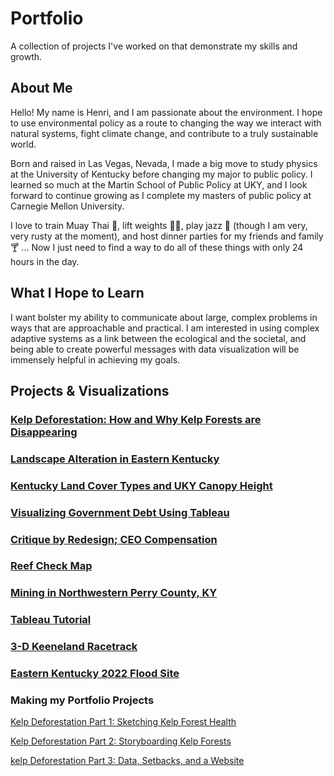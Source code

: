 # Portfolio
A collection of projects I've worked on that demonstrate my skills and growth.

## About Me
Hello! My name is Henri, and I am passionate about the environment. I hope to use environmental policy as a route to changing the way we interact with natural systems, fight climate change, and contribute to a truly sustainable world.

Born and raised in Las Vegas, Nevada, I made a big move to study physics at the University of Kentucky before changing my major to public policy. I learned so much at the Martin School of Public Policy at UKY, and I look forward to continue growing as I complete my masters of public policy at Carnegie Mellon University.

I love to train Muay Thai 🥊, lift weights 🏋️‍♂️, play jazz 🎺 (though I am very, very rusty at the moment), and host dinner parties for my friends and family 🍸 ... Now I just need to find a way to do all of these things with only 24 hours in the day.

## What I Hope to Learn
I want bolster my ability to communicate about large, complex problems in ways that are approachable and practical. I am interested in using complex adaptive systems as a link between the ecological and the societal, and being able to create powerful messages with data visualization will be immensely helpful in achieving my goals.

## Projects & Visualizations
### [Kelp Deforestation: How and Why Kelp Forests are Disappearing](https://carnegiemellon.shorthandstories.com/070951e8-c3d6-49d9-8166-4a097fa5b8f1/index.html)
### [Landscape Alteration in Eastern Kentucky](https://henrin315.github.io/Landscape-Alteration-in-Eastern-Kentucky/)
### [Kentucky Land Cover Types and UKY Canopy Height](https://henrin315.github.io/geo409-field-trip-maps/)
### [Visualizing Government Debt Using Tableau](/GovDebtViz.md)
### [Critique by Redesign; CEO Compensation](CeoCompensation.md)
### [Reef Check Map](reefcheckmap.md)
### [Mining in Northwestern Perry County, KY](KY-Perry-Mining.md)
### [Tableau Tutorial](IntroToTableau.md)
### [3-D Keeneland Racetrack](Keeneland-Race.md)
### [Eastern Kentucky 2022 Flood Site](Eastern-Kentucky-2022-Flood-Site.md)


### Making my Portfolio Projects
[Kelp Deforestation Part 1: Sketching Kelp Forest Health](kelp-proj-HNeblina.md)

[Kelp Deforestation Part 2: Storyboarding Kelp Forests](final-part-2.md)

[kelp Deforestation Part 3: Data, Setbacks, and a Website](final-proj-part-3.md)
